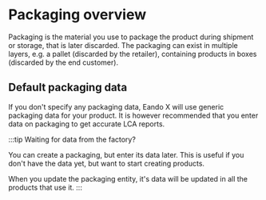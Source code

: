 # Packaging overview

Packaging is the material you use to package the product during shipment or storage, that is later discarded. The packaging can exist in multiple layers, e.g. a pallet (discarded by the retailer), containing products in boxes (discarded by the end customer).

## Default packaging data

If you don't specify any packaging data, Eando X will use generic packaging data for your product. It is however recommended that you enter data on packaging to get accurate LCA reports.

:::tip Waiting for data from the factory?

You can create a packaging, but enter its data later. This is useful if you don't have the data yet, but want to start creating products.

When you update the packaging entity, it's data will be updated in all the products that use it.
:::
